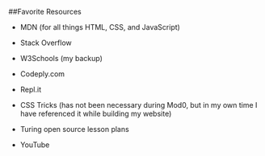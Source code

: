 ##Favorite Resources

+ MDN (for all things HTML, CSS, and JavaScript)

+ Stack Overflow

+ W3Schools (my backup)

+ Codeply.com

+ Repl.it

+ CSS Tricks (has not been necessary during Mod0, but in my own time I have referenced it while building my website)

+ Turing open source lesson plans

+ YouTube
